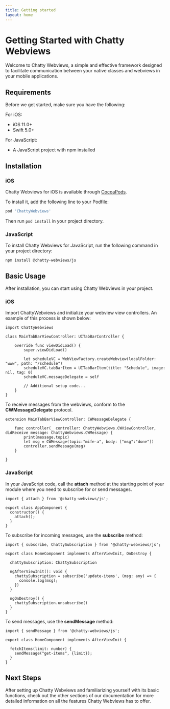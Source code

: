 ```yaml
---
title: Getting started
layout: home
---
```


# Getting Started with Chatty Webviews

Welcome to Chatty Webviews, a simple and effective framework designed to facilitate communication between your native classes and webviews in your mobile applications.

## Requirements

Before we get started, make sure you have the following:

For iOS:
- iOS 11.0+
- Swift 5.0+

For JavaScript:
- A JavaScript project with npm installed

## Installation

### iOS

Chatty Webviews for iOS is available through [CocoaPods](https://cocoapods.org). 

To install it, add the following line to your Podfile:

```ruby
pod 'ChattyWebviews'
```

Then run `pod install` in your project directory.

### JavaScript
To install Chatty Webviews for JavaScript, run the following command in your project directory:
```
npm install @chatty-webviews/js
```

## Basic Usage
After installation, you can start using Chatty Webviews in your project.

### iOS
Import ChattyWebviews and initialize your webview view controllers. An example of this process is shown below:
```
import ChattyWebviews

class MainTabBarViewController: UITabBarController {
    
    override func viewDidLoad() {
        super.viewDidLoad()
        
        let scheduleVC = WebViewFactory.createWebview(localFolder: "www", path: "/schedule")
        scheduleVC.tabBarItem = UITabBarItem(title: "Schedule", image: nil, tag: 0)
        scheduleVC.messageDelegate = self
        
        // Additional setup code...
    }
}
```

To receive messages from the webviews, conform to the **CWMessageDelegate** protocol.


```
extension MainTabBarViewController: CWMessageDelegate {
    
    func controller(_ controller: ChattyWebviews.CWViewController, didReceive message: ChattyWebviews.CWMessage) {
        print(message.topic)
        let msg = CWMessage(topic:"mife-a", body: ["msg":"done"])
        controller.sendMessage(msg)
    }

}
```

### JavaScript
In your JavaScript code, call the **attach** method at the starting point of your module where you need to subscribe for or send messages.

```
import { attach } from '@chatty-webviews/js';

export class AppComponent {
  constructor() {
    attach();  
  }  
}

```

To subscribe for incoming messages, use the **subscribe** method:

```
import { subscribe, ChattySubscription } from '@chatty-webviews/js';

export class HomeComponent implements AfterViewInit, OnDestroy {
  
  chattySubscription: ChattySubscription

  ngAfterViewInit(): void {
    chattySubscription = subscribe('update-items', (msg: any) => {
      console.log(msg);
    })
  }
  
  ngOnDestroy() {
    chattySubscription.unsubscribe()
  }
}
```

To send messages, use the **sendMessage** method:

```
import { sendMessage } from '@chatty-webviews/js';

export class HomeComponent implements AfterViewInit {

  fetchItems(limit: number) {
    sendMessage("get-items", {limit});
  }
}
```

## Next Steps

After setting up Chatty Webviews and familiarizing yourself with its basic functions, check out the other sections of our documentation for more detailed information on all the features Chatty Webviews has to offer.

